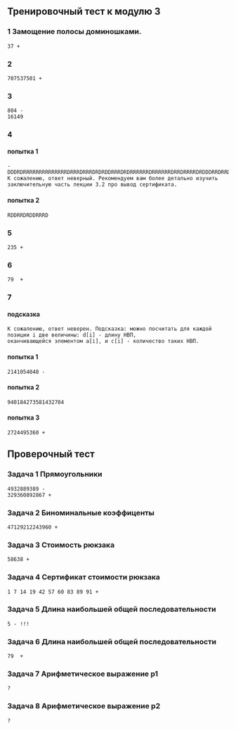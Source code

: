 
## Тренировочный тест к модулю 3

### 1 Замощение полосы доминошками. 
    37 +
### 2  
    707537501 +
### 3
    804 -
    16149
### 4
#### попытка 1
    - DDDRDRRRRRRRRRRRRRRDRRRDRRRDRDRDDRRRDRDRRRRRRDRRRRRRDRRDRRRRDRDDDRRDRRDRRDDDRRDRDRDDDRDRRRDRDDDDRRDDRDRDRDDDDDRDDDDRRRDDDDRDDDRRRDRDRDRDRDDDRRRRDDRDDDDRDDDDRDDDRDRRRRRRDDRRRRDDDRDRRRRDRDRRDDRDDRDRRRDRRDRDRDDDDDDRRRDRRR
    К сожалению, ответ неверный. Рекомендуем вам более детально изучить заключительную часть лекции 3.2 про вывод сертификата.
#### попытка 2
    RDDRRDRDDRRRD
### 5
    235 +
### 6
    79  +
### 7
#### подсказка
    К сожалению, ответ неверен. Подсказка: можно посчитать для каждой позиции i две величины: d[i] - длину НВП, 
    оканчивающейся элементом a[i], и c[i] - количество таких НВП.
#### попытка 1
    2141054048 - 
#### попытка 2
    940184273581432704
#### попытка 3
    2724495360 +

## Проверочный тест
### Задача 1 Прямоугольники
    4932889389 - 
    329360892867 +
### Задача 2  Биноминальные коэффиценты
    47129212243960 +  

### Задача 3  Стоимость рюкзака
    58638 +

### Задача 4  Сертификат стоимости рюкзака
    1 7 14 19 42 57 60 83 89 91 +

### Задача 5 Длина наибольшей общей последовательности
    5 - !!!

### Задача 6 Длина наибольшей общей последовательности
    79  + 
### Задача 7 Арифметическое выражение p1
    ? 
### Задача 8 Арифметическое выражение p2
    ? 
